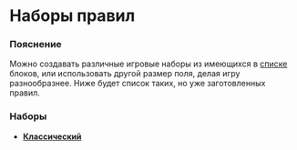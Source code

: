 # Наборы правил

### Пояснение
Можно создавать различные игровые наборы из имеющихся в [списке](./BLOCKS.md) блоков, или использовать другой размер поля, делая игру разнообразнее. Ниже будет список таких, но уже заготовленных правил.

### Наборы

* [**Классический**](./rules/CLASSIC.md)
